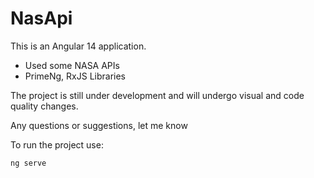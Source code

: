 # NasApi

This is an Angular 14 application.

- Used some NASA APIs
- PrimeNg, RxJS Libraries

The project is still under development and will undergo visual and code quality changes.

Any questions or suggestions, let me know

To run the project use:

``` ng serve ```
